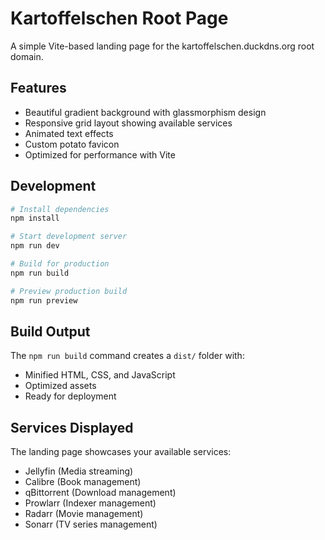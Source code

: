 # Kartoffelschen Root Page

A simple Vite-based landing page for the kartoffelschen.duckdns.org root domain.

## Features

- Beautiful gradient background with glassmorphism design
- Responsive grid layout showing available services
- Animated text effects
- Custom potato favicon
- Optimized for performance with Vite

## Development

```bash
# Install dependencies
npm install

# Start development server
npm run dev

# Build for production
npm run build

# Preview production build
npm run preview
```

## Build Output

The `npm run build` command creates a `dist/` folder with:

- Minified HTML, CSS, and JavaScript
- Optimized assets
- Ready for deployment

## Services Displayed

The landing page showcases your available services:

- Jellyfin (Media streaming)
- Calibre (Book management)
- qBittorrent (Download management)
- Prowlarr (Indexer management)
- Radarr (Movie management)
- Sonarr (TV series management)

